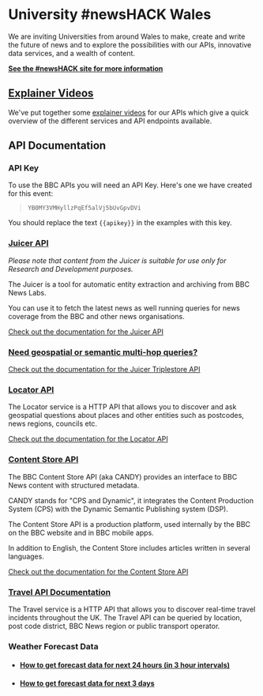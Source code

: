 # University #newsHACK Wales

<p class="lead">
We are inviting Universities from around Wales to make, create and write the future of news and to explore the possibilities with our APIs, innovative data services, and a wealth of content.
</p>

**[See the #newsHACK site for more information](http://newshack.co.uk/university-newshack-wales/)**

## [<i class="fa fa-youtube"></i> Explainer Videos](Videos.html)

We've put together some [explainer videos](Videos.html) for our APIs which give a quick overview of the different services and API endpoints available.

## API Documentation

### API Key

To use the BBC APIs you will need an API Key. Here's one we have created for this event:

>    `YB0MY3VMHyllzPqEf5alVj5bUvGpvDVi`

You should replace the text `{{apikey}}` in the examples with this key.

### [Juicer API](Juicer.html)

*Please note that content from the Juicer is suitable for use only for Research and Development purposes.*

The Juicer is a tool for automatic entity extraction and archiving from BBC News Labs.

You can use it to fetch the latest news as well running queries for news coverage from the BBC and other news organisations.

[Check out the documentation for the Juicer API](Juicer.html)

### [Need geospatial or semantic multi-hop queries?](Triplestore.html)

[Check out the documentation for the Juicer Triplestore API](Triplestore.html)

### [Locator API](Locator.html)

The Locator service is a HTTP API that allows you to discover and ask geospatial questions about places and other entities such as postcodes, news regions, councils etc.

[Check out the documentation for the Locator API](Locator.html)

### [Content Store API](CANDY.html)

The BBC Content Store API (aka CANDY) provides an interface to BBC News content with structured metadata.

CANDY stands for "CPS and Dynamic", it integrates the Content Production System (CPS) with the Dynamic Semantic Publishing system (DSP).

The Content Store API is a production platform, used internally by the BBC on the BBC website and in BBC mobile apps.

In addition to English, the Content Store includes articles written in several languages.

[Check out the documentation for the Content Store API](CANDY.html)

### [Travel API Documentation](Travel.html)

The Travel service is a HTTP API that allows you to discover real-time travel incidents throughout the UK.  The Travel API can be queried by location, post code district, BBC News region or public transport operator.

### Weather Forecast Data

* #### [How to get forecast data for next 24 hours (in 3 hour intervals)](Weather-3-Hourly-Forecast.html)

* #### [How to get forecast data for next 3 days](Weather-3-Day-Forecast.html)
